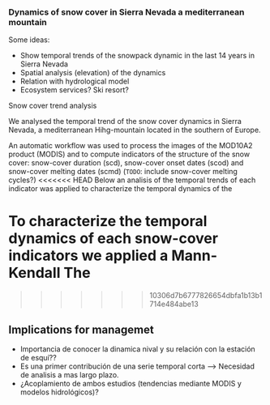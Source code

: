 ### Dynamics of snow cover in Sierra Nevada a mediterranean mountain


Some ideas:
* Show temporal trends of the snowpack dynamic in the last 14 years in Sierra Nevada
* Spatial analysis (elevation) of the dynamics 
* Relation with hydrological model 
* Ecosystem services? Ski resort? 


Snow cover trend analysis 


We analysed the temporal trend of the snow cover dynamics in Sierra Nevada, a mediterranean Hihg-mountain located in the southern of Europe. 


An automatic workflow was used to process the images of the MOD10A2 product (MODIS) and to compute indicators of the structure of the snow cover: snow-cover duration (scd), snow-cover onset dates (scod) and snow-cover melting dates (scmd) (`TODO`: include snow-cover melting cycles?) 
<<<<<<< HEAD
Below an analisis of the temporal trends of each indicator was applied to characterize the temporal dynamics of the 

To characterize the temporal dynamics of each snow-cover indicators we applied a Mann-Kendall The
=======
>>>>>>> 10306d7b6777826654dbfa1b13b1714e484abe13



## Implications for managemet
* Importancia de conocer la dinamica nival y su relación con la estación de esquí?? 
* Es una primer contribución de una serie temporal corta --> Necesidad de analisis a mas largo plazo. 
* ¿Acoplamiento de ambos estudios (tendencias mediante MODIS y modelos hidrológicos)? 